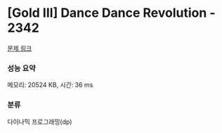 # [Gold III] Dance Dance Revolution - 2342 

[문제 링크](https://www.acmicpc.net/problem/2342) 

### 성능 요약

메모리: 20524 KB, 시간: 36 ms

### 분류

다이나믹 프로그래밍(dp)

